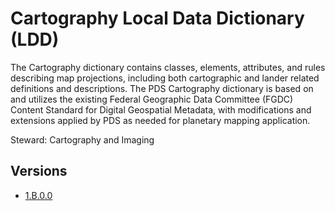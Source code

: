 # Cartography Local Data Dictionary (LDD)

The Cartography dictionary contains classes, elements, attributes, and rules describing map projections, including both cartographic and lander related definitions and descriptions. The PDS Cartography dictionary is based on and utilizes the existing Federal Geographic Data Committee (FGDC) Content Standard for Digital Geospatial Metadata, with modifications and extensions applied by PDS as needed for planetary mapping application. 

Steward: Cartography and Imaging

## Versions

- [1.B.0.0](1.9.3.0)
